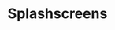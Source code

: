 ---
permalink: /projects/graphics/retropie/splashscreens
title: 'Splashscreens'
dirname: 'splashscreens/'
excerpt: "These are all splashscreens I've made from roughly 2014/15 until around 2019. Many of these I had to track down through Imgur and my posts on the RetroPie Forum. Sadly, the project files and assets are long gone, before I knew anything about backing stuff up"
layout: gallery
header:
  overlay_color: '#000'
  overlay_filter: '0.5'
  overlay_image: /assets/img/graphics/retropie/splashscreens-feature.png
---